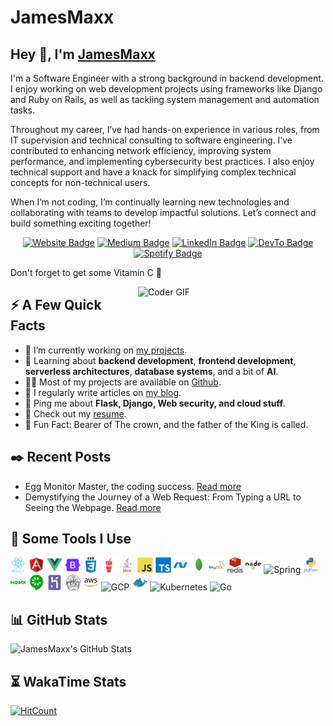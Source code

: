 # JamesMaxx

## Hey 👋, I'm [JamesMaxx](https://jamesmax.elementfx.com)

I'm a Software Engineer with a strong background in backend development. I enjoy working on web development projects using frameworks like Django and Ruby on Rails, as well as tackling system management and automation tasks.

Throughout my career, I’ve had hands-on experience in various roles, from IT supervision and technical consulting to software engineering. I’ve contributed to enhancing network efficiency, improving system performance, and implementing cybersecurity best practices. I also enjoy technical support and have a knack for simplifying complex technical concepts for non-technical users. 

When I’m not coding, I’m continually learning new technologies and collaborating with teams to develop impactful solutions. Let’s connect and build something exciting together!


<p align="center">
    <a href="https://jamesmax.tech"><img src="https://img.shields.io/badge/-jamesmax.tech-4E69C8?style=flat-square&amp;labelColor=4E69C8&amp;logo=Firefox&amp;link=https://jamesmax.tech" alt="Website Badge"></a>
    <a href="https://medium.com/@jamesmax"><img src="https://img.shields.io/badge/-@jamesmax-14c767?style=flat-square&amp;labelColor=14c767&amp;logo=Medium&amp;link=https://medium.com/@jamesmax" alt="Medium Badge"></a>
    <a href="https://www.linkedin.com/in/jamesmax/"><img src="https://img.shields.io/badge/-@JamesMax-0077B5?style=flat-square&amp;labelColor=0077B5&amp;logo=LinkedIn&amp;link=https://www.linkedin.com/in/jamesmax/" alt="LinkedIn Badge"></a>
    <a href="https://dev.to/JamesMaxx"><img src="https://img.shields.io/badge/-@JamesMaxx-0A0A0A?style=flat-square&amp;labelColor=0A0A0A&amp;logo=dev.to&amp;link=https://dev.to/JamesMaxx" alt="DevTo Badge"></a>
    <a href="https://open.spotify.com/user/31zro2g6nzkzgraetuqf2i24lis4"><img src="https://img.shields.io/badge/-@JimmyMax-1ED760?style=flat-square&amp;labelColor=fff&amp;logo=Spotify&amp;link=https://open.spotify.com/user/31zro2g6nzkzgraetuqf2i24lis4" alt="Spotify Badge"></a>
</p>

<p>Don't forget to get some Vitamin C 🥕</p>
<img align="right" src="https://media1.giphy.com/media/13HgwGsXF0aiGY/giphy.gif" alt="Coder GIF" width="300" />

## ⚡️ A Few Quick Facts

- 🔭 I’m currently working on [my projects](https://github.com/JamesMaxx/My-Projects).
- 🧐 Learning about **backend development**, **frontend development**, **serverless architectures**, **database systems**, and a bit of **AI**.
- 👨‍💻 Most of my projects are available on [Github](https://github.com/JamesMaxx).
- 📝 I regularly write articles on [my blog](https://medium.com/@jamesmax).
- 💬 Ping me about **Flask, Django, Web security, and cloud stuff**.
- 📙 Check out my [resume](https://github.com/JamesMaxx/JamesMax_Munene.pdf).
- 🎉 Fun Fact: Bearer of The crown, and the father of the King is called.

## ✒️ Recent Posts

- Egg Monitor Master, the coding success. [Read more](https://www.linkedin.com/feed/update/urn:li:activity:7183833330633609216/)
- Demystifying the Journey of a Web Request: From Typing a URL to Seeing the Webpage. [Read more](https://www.linkedin.com/feed/update/urn:li:activity:7183833330633609216/)

## 🚀 Some Tools I Use

<p align="left">
    <img src="https://raw.githubusercontent.com/devicons/devicon/master/icons/react/react-original-wordmark.svg" alt="React" width="25" height="25" />
    <img src="https://raw.githubusercontent.com/devicons/devicon/master/icons/angularjs/angularjs-original.svg" alt="AngularJS" width="25" height="25" />
    <img src="https://raw.githubusercontent.com/devicons/devicon/master/icons/vuejs/vuejs-original.svg" alt="Vue.js" width="25" height="25" />
    <img src="https://raw.githubusercontent.com/devicons/devicon/master/icons/bootstrap/bootstrap-plain.svg" alt="Bootstrap" width="25" height="25" />
    <img src="https://raw.githubusercontent.com/devicons/devicon/master/icons/css3/css3-original-wordmark.svg" alt="CSS3" width="25" height="25" />
    <img src="https://raw.githubusercontent.com/devicons/devicon/master/icons/gulp/gulp-plain.svg" alt="Gulp" width="25" height="25" />
    <img src="https://raw.githubusercontent.com/devicons/devicon/master/icons/java/java-original-wordmark.svg" alt="Java" width="25" height="25" />
    <img src="https://raw.githubusercontent.com/devicons/devicon/master/icons/javascript/javascript-original.svg" alt="JavaScript" width="25" height="25" />
    <img src="https://raw.githubusercontent.com/devicons/devicon/master/icons/typescript/typescript-original.svg" alt="TypeScript" width="25" height="25" />
    <img src="https://raw.githubusercontent.com/devicons/devicon/master/icons/dot-net/dot-net-original.svg" alt=".NET" width="25" height="25" />
    <img src="https://raw.githubusercontent.com/devicons/devicon/master/icons/mongodb/mongodb-original.svg" alt="MongoDB" width="25" height="25" />
    <img src="https://raw.githubusercontent.com/devicons/devicon/master/icons/mysql/mysql-original-wordmark.svg" alt="MySQL" width="25" height="25" />
    <img src="https://raw.githubusercontent.com/devicons/devicon/master/icons/redis/redis-original-wordmark.svg" alt="Redis" width="25" height="25" />
    <img src="https://raw.githubusercontent.com/devicons/devicon/master/icons/nodejs/nodejs-original-wordmark.svg" alt="Node.js" width="25" height="25" />
    <img src="https://www.vectorlogo.zone/logos/springio/springio-icon.svg" alt="Spring" width="25" height="25" />
    <img src="https://raw.githubusercontent.com/devicons/devicon/master/icons/python/python-original-wordmark.svg" alt="Python" width="25" height="25" />
    <img src="https://raw.githubusercontent.com/devicons/devicon/master/icons/nginx/nginx-original.svg" alt="Nginx" width="25" height="25" />
    <img src="https://raw.githubusercontent.com/devicons/devicon/master/icons/cucumber/cucumber-plain.svg" alt="Cucumber" width="25" height="25" />
    <img src="https://raw.githubusercontent.com/devicons/devicon/master/icons/heroku/heroku-plain.svg" alt="Heroku" width="25" height="25" />
    <img src="https://raw.githubusercontent.com/devicons/devicon/master/icons/travis/travis-plain.svg" alt="Travis CI" width="25" height="25" />
    <img src="https://raw.githubusercontent.com/github/explore/80688e429a7d4ef2fca1e82350fe8e3517d3494d/topics/aws/aws.png" alt="AWS" width="25" height="25" />
    <img src="https://www.vectorlogo.zone/logos/google_cloud/google_cloud-icon.svg" alt="GCP" width="25" height="25" />
    <img src="https://raw.githubusercontent.com/devicons/devicon/master/icons/docker/docker-original.svg" alt="Docker" width="25" height="25" />
    <img src="https://www.vectorlogo.zone/logos/kubernetes/kubernetes-icon.svg" alt="Kubernetes" width="25" height="25" />
    <img src="https://cdn.jsdelivr.net/gh/devicons/devicon/icons/go/go-original.svg" alt="Go" width="25" height="25" />
</p>

## 📊 GitHub Stats

<img src="https://github-readme-stats.vercel.app/api?username=JamesMaxx&show_icons=true&count_private=true" alt="JamesMaxx's GitHub Stats" />

## ⏳ WakaTime Stats
<!--START_SECTION:waka-->
<!--END_SECTION:waka-->

<p><a href="http://hits.dwyl.com/JamesMaxx/JamesMaxx/JamesMaxx.svg?style=flat-square"><img src="https://hits.dwyl.com/JamesMaxx/JamesMaxx/JamesMaxx.svg?style=flat-square" alt="HitCount"></a></p>
